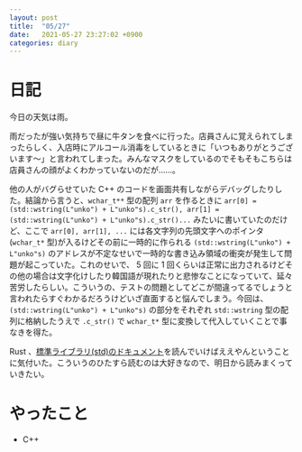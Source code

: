 ```yaml
---
layout: post
title:  "05/27"
date:   2021-05-27 23:27:02 +0900
categories: diary
---
```

# 日記

今日の天気は雨。

雨だったが強い気持ちで昼に牛タンを食べに行った。店員さんに覚えられてしまったらしく、入店時にアルコール消毒をしているときに「いつもありがとうございます～」と言われてしまった。みんなマスクをしているのでそもそもこちらは店員さんの顔がよくわかっていないのだが......。

他の人がバグらせていた C++ のコードを画面共有しながらデバッグしたりした。結論から言うと、`wchar_t**` 型の配列 `arr` を作るときに `arr[0] = (std::wstring(L"unko") + L"unko"s).c_str(), arr[1] = (std::wstring(L"unko") + L"unko"s).c_str()...` みたいに書いていたのだけど、ここで `arr[0], arr[1], ...` には各文字列の先頭文字へのポインタ (`wchar_t*` 型)が入るけどその前に一時的に作られる `(std::wstring(L"unko") + L"unko"s)` のアドレスが不定なせいで一時的な書き込み領域の衝突が発生して問題が起こっていた。これのせいで、 5 回に 1 回くらいは正常に出力されるけどその他の場合は文字化けしたり韓国語が現れたりと悲惨なことになっていて、延々苦労したらしい。こういうの、テストの問題としてどこが間違ってるでしょうと言われたらすぐわかるだろうけどいざ直面すると悩んでしまう。今回は、`(std::wstring(L"unko") + L"unko"s)` の部分をそれぞれ `std::wstring` 型の配列に格納したうえで `.c_str()` で `wchar_t*` 型に変換して代入していくことで事なきを得た。

Rust 、[標準ライブラリ(std)のドキュメント](https://doc.rust-lang.org/std/)を読んでいけばええやんということに気付いた。こういうのひたすら読むのは大好きなので、明日から読みまくっていきたい。

# やったこと

- C++